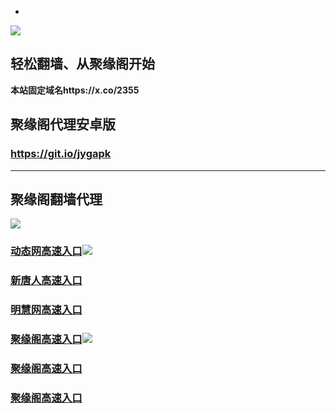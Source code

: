 * 
![](https://raw.githubusercontent.com/hao369/a/master/j.jpg)



## 轻松翻墙、从聚缘阁开始

**本站固定域名https://x.co/2355**



##  聚缘阁代理安卓版

### https://git.io/jygapk


***



## 聚缘阁翻墙代理 

![](https://raw.githubusercontent.com/hao369/a/master/wx2.jpg)


### [动态网高速入口](https://haha2.cloudflont.net/2)![](https://raw.githubusercontent.com/hao369/a/master/jygdl.gif)

### [新唐人高速入口](https://haha3.cloudflont.net/5)


### [明慧网高速入口](https://jzvagsk4rl.execute-api.ap-northeast-2.amazonaws.com/dtt)


### [聚缘阁高速入口](https://160sqnkewa.execute-api.us-east-1.amazonaws.com/214)![](https://raw.githubusercontent.com/hao369/a/master/jyg.gif)

### [聚缘阁高速入口](https://36bomj7w19.execute-api.ap-northeast-2.amazonaws.com/2541)

### [聚缘阁高速入口](https://4mixjyclr7.execute-api.ap-northeast-2.amazonaws.com/j)
